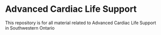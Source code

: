 # Advanced Cardiac Life Support
This repository is for all material related to Advanced Cardiac Life Support in Southwestern Ontario

